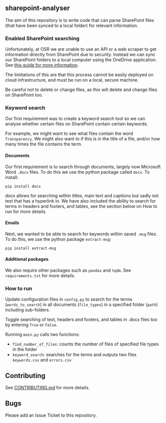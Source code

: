 ## sharepoint-analyser

The aim of this repository is to write code that can parse SharePoint files (that have been synced to a local folder) for relevant information.

### Enabled SharePoint searching

Unfortunately, at OSR we are unable to use an API or a web scraper to get information directly from SharePoint due to security. Instead we can sync our SharePoint folders to a local computer using the OneDrive application. See [this guide for more information](https://support.microsoft.com/en-us/office/sync-sharepoint-files-and-folders-87a96948-4dd7-43e4-aca1-53f3e18bea9b).

The limitations of this are that this process cannot be easily deployed on cloud infrastructure, and must be run on a local, secure machine.

Be careful not to delete or change files, as this will delete and change files on SharePoint too.

### Keyword search

Our first requirement was to create a keyword search tool so we can analyse whether certain files on SharePoint contain certain keywords.

For example, we might want to see what files contain the word `Transparency`. We might also want to if this is in the title of a file, and/or how many times the file contains the term.

#### Documents

Our first requirement is to search through documents, largely now Microsoft Word `.docx` files. To do this we use the python package called `docx`. To install:

`pip install docx`

docx allows for searching within titles, main text and captions but sadly not text that has a hyperlink in. We have also included the ability to search for terms in headers and footers, and tables, see the section below on How to run for more details.

#### Emails

Next, we wanted to be able to search for keywords within saved `.msg` files. To do this, we use the python package `extract-msg`:

`pip install extract-msg`

#### Additional packages

We also require other packages such as `pandas` and `tqdm`. See `requirements.txt` for more details.

### How to run

Update configuration files in `config.py` to search for the terms (`words_to_search`) in all documents (`file_types`) in a specified folder (`path`) including sub-folders.

Toggle searching of text, headers and footers, and tables in .docx files too by entering `True` or `False`.

Running `main.py` calls two functions:

- `find_number_of_files`: counts the number of files of specified file types in the folder
- `keyword_search`: searches for the terms and outputs two files `keywords.csv` and `errors.csv`


## Contributing

See [CONTRIBUTING.md](/CONTRIBUTING.md) for more details.

## Bugs

Please add an Issue Ticket to this repository.
